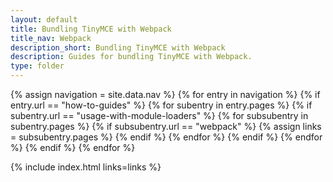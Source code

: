 ```yaml
---
layout: default
title: Bundling TinyMCE with Webpack
title_nav: Webpack
description_short: Bundling TinyMCE with Webpack
description: Guides for bundling TinyMCE with Webpack.
type: folder
---
```


{% assign navigation = site.data.nav %}
{% for entry in navigation %}
  {% if entry.url == "how-to-guides" %}
    {% for subentry in entry.pages %}
      {% if subentry.url == "usage-with-module-loaders" %}
        {% for subsubentry in subentry.pages %}
          {% if subsubentry.url == "webpack" %}
            {% assign links = subsubentry.pages %}
          {% endif %}
        {% endfor %}
      {% endif %}
    {% endfor %}
  {% endif %}
{% endfor %}

{% include index.html links=links %}